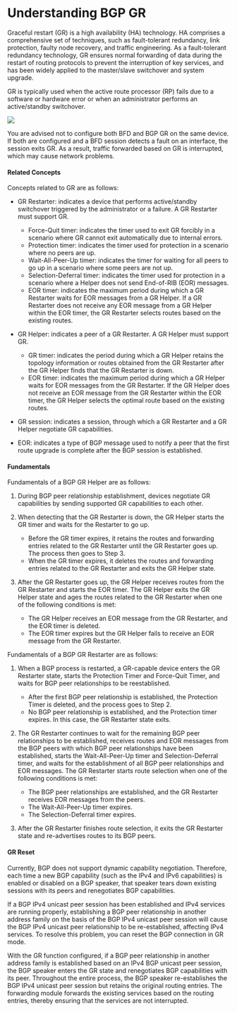 Understanding BGP GR
====================

Graceful restart (GR) is a high availability (HA) technology. HA comprises a comprehensive set of techniques, such as fault-tolerant redundancy, link protection, faulty node recovery, and traffic engineering. As a fault-tolerant redundancy technology, GR ensures normal forwarding of data during the restart of routing protocols to prevent the interruption of key services, and has been widely applied to the master/slave switchover and system upgrade.

GR is typically used when the active route processor (RP) fails due to a software or hardware error or when an administrator performs an active/standby switchover.

![](public_sys-resources/note_3.0-en-us.png) 

You are advised not to configure both BFD and BGP GR on the same device. If both are configured and a BFD session detects a fault on an interface, the session exits GR. As a result, traffic forwarded based on GR is interrupted, which may cause network problems.


#### Related Concepts

Concepts related to GR are as follows:

* GR Restarter: indicates a device that performs active/standby switchover triggered by the administrator or a failure. A GR Restarter must support GR.
  
  + Force-Quit timer: indicates the timer used to exit GR forcibly in a scenario where GR cannot exit automatically due to internal errors.
  + Protection timer: indicates the timer used for protection in a scenario where no peers are up.
  + Wait-All-Peer-Up timer: indicates the timer for waiting for all peers to go up in a scenario where some peers are not up.
  + Selection-Deferral timer: indicates the timer used for protection in a scenario where a Helper does not send End-of-RIB (EOR) messages.
  + EOR timer: indicates the maximum period during which a GR Restarter waits for EOR messages from a GR Helper. If a GR Restarter does not receive any EOR message from a GR Helper within the EOR timer, the GR Restarter selects routes based on the existing routes.
* GR Helper: indicates a peer of a GR Restarter. A GR Helper must support GR.
  
  + GR timer: indicates the period during which a GR Helper retains the topology information or routes obtained from the GR Restarter after the GR Helper finds that the GR Restarter is down.
  + EOR timer: indicates the maximum period during which a GR Helper waits for EOR messages from the GR Restarter. If the GR Helper does not receive an EOR message from the GR Restarter within the EOR timer, the GR Helper selects the optimal route based on the existing routes.
* GR session: indicates a session, through which a GR Restarter and a GR Helper negotiate GR capabilities.
* EOR: indicates a type of BGP message used to notify a peer that the first route upgrade is complete after the BGP session is established.


#### Fundamentals

Fundamentals of a BGP GR Helper are as follows:

1. During BGP peer relationship establishment, devices negotiate GR capabilities by sending supported GR capabilities to each other.
2. When detecting that the GR Restarter is down, the GR Helper starts the GR timer and waits for the Restarter to go up.
   
   * Before the GR timer expires, it retains the routes and forwarding entries related to the GR Restarter until the GR Restarter goes up. The process then goes to Step 3.
   * When the GR timer expires, it deletes the routes and forwarding entries related to the GR Restarter and exits the GR Helper state.
3. After the GR Restarter goes up, the GR Helper receives routes from the GR Restarter and starts the EOR timer. The GR Helper exits the GR Helper state and ages the routes related to the GR Restarter when one of the following conditions is met:
   * The GR Helper receives an EOR message from the GR Restarter, and the EOR timer is deleted.
   * The EOR timer expires but the GR Helper fails to receive an EOR message from the GR Restarter.

Fundamentals of a BGP GR Restarter are as follows:

1. When a BGP process is restarted, a GR-capable device enters the GR Restarter state, starts the Protection Timer and Force-Quit Timer, and waits for BGP peer relationships to be reestablished.
   
   * After the first BGP peer relationship is established, the Protection Timer is deleted, and the process goes to Step 2.
   * No BGP peer relationship is established, and the Protection timer expires. In this case, the GR Restarter state exits.
2. The GR Restarter continues to wait for the remaining BGP peer relationships to be established, receives routes and EOR messages from the BGP peers with which BGP peer relationships have been established, starts the Wait-All-Peer-Up timer and Selection-Deferral timer, and waits for the establishment of all BGP peer relationships and EOR messages. The GR Restarter starts route selection when one of the following conditions is met:
   * The BGP peer relationships are established, and the GR Restarter receives EOR messages from the peers.
   * The Wait-All-Peer-Up timer expires.
   * The Selection-Deferral timer expires.
3. After the GR Restarter finishes route selection, it exits the GR Restarter state and re-advertises routes to its BGP peers.

#### GR Reset

Currently, BGP does not support dynamic capability negotiation. Therefore, each time a new BGP capability (such as the IPv4 and IPv6 capabilities) is enabled or disabled on a BGP speaker, that speaker tears down existing sessions with its peers and renegotiates BGP capabilities.

If a BGP IPv4 unicast peer session has been established and IPv4 services are running properly, establishing a BGP peer relationship in another address family on the basis of the BGP IPv4 unicast peer session will cause the BGP IPv4 unicast peer relationship to be re-established, affecting IPv4 services. To resolve this problem, you can reset the BGP connection in GR mode.

With the GR function configured, if a BGP peer relationship in another address family is established based on an IPv4 BGP unicast peer session, the BGP speaker enters the GR state and renegotiates BGP capabilities with its peer. Throughout the entire process, the BGP speaker re-establishes the BGP IPv4 unicast peer session but retains the original routing entries. The forwarding module forwards the existing services based on the routing entries, thereby ensuring that the services are not interrupted.
